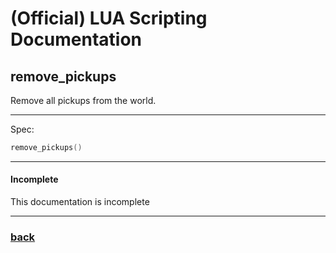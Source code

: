 
# (Official) LUA Scripting Documentation

## remove_pickups

Remove all pickups from the world.

___

Spec:

```lua
remove_pickups()
```

___

#### Incomplete

This documentation is incomplete

___

### [back](../other)
